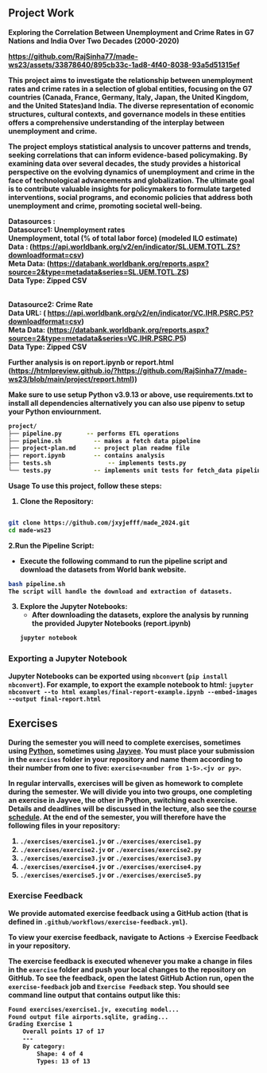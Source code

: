## Project Work

<b>
Exploring the Correlation Between Unemployment and Crime Rates in G7 Nations and India Over Two Decades (2000-2020)<b> <br> 


https://github.com/RajSinha77/made-ws23/assets/33878640/895cb33c-1ad8-4f40-8038-93a5d51315ef

This project aims to investigate the relationship between unemployment rates and crime rates in a selection of global entities, focusing on the G7 countries (Canada, France, Germany, Italy, Japan, the United Kingdom, and the United States)and India. The diverse representation of economic structures, cultural contexts, and governance models in these entities offers a comprehensive understanding of the interplay between unemployment and crime.

The project employs statistical analysis to uncover patterns and trends, seeking correlations that can inform evidence-based policymaking. By examining data over several decades, the study provides a historical perspective on the evolving dynamics of unemployment and crime in the face of technological advancements and globalization. The ultimate goal is to contribute valuable insights for policymakers to formulate targeted interventions, social programs, and economic policies that address both unemployment and crime, promoting societal well-being.

Datasources : <br>
<b>Datasource1: Unemployment rates</b> <br>
Unemployment, total (% of total labor force) (modeled ILO estimate)
<br>Data : (https://api.worldbank.org/v2/en/indicator/SL.UEM.TOTL.ZS?downloadformat=csv)
<br>Meta Data: (https://databank.worldbank.org/reports.aspx?source=2&type=metadata&series=SL.UEM.TOTL.ZS)
<br>Data Type: Zipped CSV

<br><b>Datasource2: Crime Rate</b>
<br>Data URL: ( https://api.worldbank.org/v2/en/indicator/VC.IHR.PSRC.P5?downloadformat=csv)
<br>Meta Data: (https://databank.worldbank.org/reports.aspx?source=2&type=metadata&series=VC.IHR.PSRC.P5)
<br>Data Type: Zipped CSV

Further analysis is on report.ipynb or report.html (https://htmlpreview.github.io/?https://github.com/RajSinha77/made-ws23/blob/main/project/report.html))

Make sure to use setup Python v3.9.13 or above, use requirements.txt to install all dependencies alternatively you can also use pipenv to setup your Python enviournment.
```bash
project/
├── pipeline.py       -- performs ETL operations
├── pipeline.sh         -- makes a fetch data pipeline
├── project-plan.md		-- project plan readme file
├── report.ipynb        -- contains analysis
├── tests.sh	            -- implements tests.py
└── tests.py            -- implements unit tests for fetch_data pipeline 
```
Usage
To use this project, follow these steps:

 1. **Clone the Repository:**
   ```bash

git clone https://github.com/jxyjefff/made_2024.git
cd made-ws23
```
2.**Run the Pipeline Script:**

- Execute the following command to run the pipeline script and download the datasets from World bank website.
```bash
bash pipeline.sh
The script will handle the download and extraction of datasets.
```

3. **Explore the Jupyter Notebooks:**
   - After downloading the datasets, explore the analysis by running the provided Jupyter Notebooks (report.ipynb)
   ```bash
   jupyter notebook
   ```



### Exporting a Jupyter Notebook
Jupyter Notebooks can be exported using `nbconvert` (`pip install nbconvert`). For example, to export the example notebook to html: `jupyter nbconvert --to html examples/final-report-example.ipynb --embed-images --output final-report.html`


## Exercises
During the semester you will need to complete exercises, sometimes using [Python](https://www.python.org/), sometimes using [Jayvee](https://github.com/jvalue/jayvee). You **must** place your submission in the `exercises` folder in your repository and name them according to their number from one to five: `exercise<number from 1-5>.<jv or py>`.

In regular intervalls, exercises will be given as homework to complete during the semester. We will divide you into two groups, one completing an exercise in Jayvee, the other in Python, switching each exercise. Details and deadlines will be discussed in the lecture, also see the [course schedule](https://made.uni1.de/). At the end of the semester, you will therefore have the following files in your repository:

1. `./exercises/exercise1.jv` or `./exercises/exercise1.py`
2. `./exercises/exercise2.jv` or `./exercises/exercise2.py`
3. `./exercises/exercise3.jv` or `./exercises/exercise3.py`
4. `./exercises/exercise4.jv` or `./exercises/exercise4.py`
5. `./exercises/exercise5.jv` or `./exercises/exercise5.py`

### Exercise Feedback
We provide automated exercise feedback using a GitHub action (that is defined in `.github/workflows/exercise-feedback.yml`). 

To view your exercise feedback, navigate to Actions -> Exercise Feedback in your repository.

The exercise feedback is executed whenever you make a change in files in the `exercise` folder and push your local changes to the repository on GitHub. To see the feedback, open the latest GitHub Action run, open the `exercise-feedback` job and `Exercise Feedback` step. You should see command line output that contains output like this:

```sh
Found exercises/exercise1.jv, executing model...
Found output file airports.sqlite, grading...
Grading Exercise 1
	Overall points 17 of 17
	---
	By category:
		Shape: 4 of 4
		Types: 13 of 13
```
